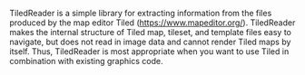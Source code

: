 TiledReader is a simple library for extracting information from the files produced by the map editor Tiled (https://www.mapeditor.org/). TiledReader makes the internal structure of Tiled map, tileset, and template files easy to navigate, but does not read in image data and cannot render Tiled maps by itself. Thus, TiledReader is most appropriate when you want to use Tiled in combination with existing graphics code.
